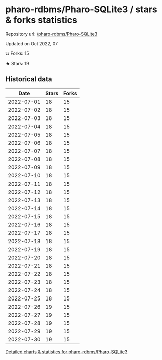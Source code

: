 # pharo-rdbms/Pharo-SQLite3 / stars & forks statistics

Repository url: [/pharo-rdbms/Pharo-SQLite3](https://github.com/pharo-rdbms/Pharo-SQLite3)

Updated on Oct 2022, 07

☋ Forks: 15

★ Stars: 19

## Historical data
| Date | Stars | Forks |
|------|-------|-------|
| 2022-07-01 | 18 | 15 | 
| 2022-07-02 | 18 | 15 | 
| 2022-07-03 | 18 | 15 | 
| 2022-07-04 | 18 | 15 | 
| 2022-07-05 | 18 | 15 | 
| 2022-07-06 | 18 | 15 | 
| 2022-07-07 | 18 | 15 | 
| 2022-07-08 | 18 | 15 | 
| 2022-07-09 | 18 | 15 | 
| 2022-07-10 | 18 | 15 | 
| 2022-07-11 | 18 | 15 | 
| 2022-07-12 | 18 | 15 | 
| 2022-07-13 | 18 | 15 | 
| 2022-07-14 | 18 | 15 | 
| 2022-07-15 | 18 | 15 | 
| 2022-07-16 | 18 | 15 | 
| 2022-07-17 | 18 | 15 | 
| 2022-07-18 | 18 | 15 | 
| 2022-07-19 | 18 | 15 | 
| 2022-07-20 | 18 | 15 | 
| 2022-07-21 | 18 | 15 | 
| 2022-07-22 | 18 | 15 | 
| 2022-07-23 | 18 | 15 | 
| 2022-07-24 | 18 | 15 | 
| 2022-07-25 | 18 | 15 | 
| 2022-07-26 | 19 | 15 | 
| 2022-07-27 | 19 | 15 | 
| 2022-07-28 | 19 | 15 | 
| 2022-07-29 | 19 | 15 | 
| 2022-07-30 | 19 | 15 | 


[Detailed charts & statistics for pharo-rdbms/Pharo-SQLite3](https://reviewgithub.com/rep/pharo-rdbms/Pharo-SQLite3)
